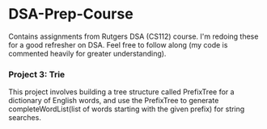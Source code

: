 # DSA-Prep-Course

Contains assignments from Rutgers DSA (CS112) course. I'm redoing these for a good refresher on DSA. Feel free to follow along (my code is commented heavily for greater understanding).

### Project 3: Trie

This project involves building a tree structure called PrefixTree for a dictionary of English words, and use the PrefixTree to generate completeWordList(list of words starting with the given prefix) for string searches.
